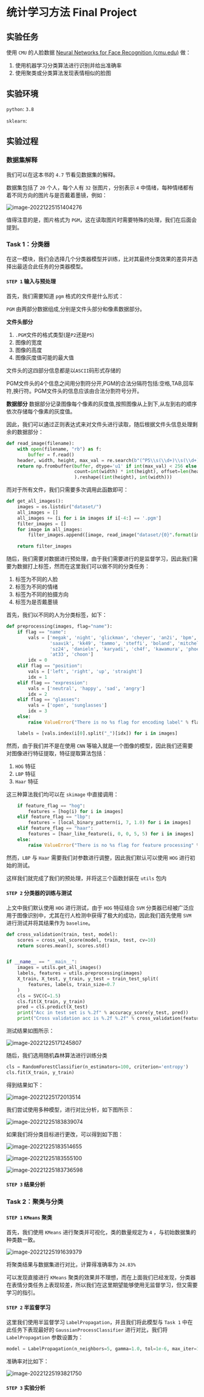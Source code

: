 # 统计学习方法 Final Project

## 实验任务

使用 `CMU` 的人脸数据 [Neural Networks for Face Recognition (cmu.edu)](http://www.cs.cmu.edu/afs/cs.cmu.edu/user/mitchell/ftp/faces.html) 做：

1. 使用机器学习分类算法进行识别并给出准确率
2. 使用聚类或分类算法发现表情相似的脸图

## 实验环境

`python`: `3.8` 

`sklearn`: 



## 实验过程

### 数据集解释

我们可以在这本书的 `4.7` 节看见数据集的解释。

数据集包括了 `20` 个人，每个人有 `32` 张图片，分别表示 `4` 中情绪，每种情绪都有着不同方向的图片与是否戴着墨镜，例如：

![image-20221225151404276](https://virgil-civil-1311056353.cos.ap-shanghai.myqcloud.com/img/image-20221225151404276.png)

值得注意的是，图片格式为 `PGM`，这在读取图片时需要特殊的处理，我们在后面会提到。

### Task 1：分类器

在这一模块，我们会选择几个分类器模型并训练，比对其最终分类效果的差异并选择出最适合此任务的分类器模型。

#### `STEP 1` 输入与预处理

首先，我们需要知道 `pgm` 格式的文件是什么形式：

`PGM` 由两部分数据组成,分别是文件头部分和像素数据部分。

**文件头部分**

1. `.PGM`文件的格式类型(是`P2`还是`P5`)
2. 图像的宽度
3. 图像的高度
4. 图像灰度值可能的最大值

文件头的这四部分信息都是以`ASCII`码形式存储的

PGM文件头的4个信息之间用分割符分开,PGM的合法分隔符包括:空格,TAB,回车符,换行符。PGM文件头的信息应该由合法分割符号分开。

**数据部分**
数据部分记录图像每个像素的灰度值,按照图像从上到下,从左到右的顺序依次存储每个像素的灰度值。

因此，我们可以通过正则表达式来对文件头进行读取，随后根据文件头信息处理剩余的数据部分：

```python
def read_image(filename):
    with open(filename, "rb") as f:
        buffer = f.read()
    header, width, height, max_val = re.search(b"(^P5\\s(\\d+)\\s(\\d+)\\s(\\d+)\\s)", buffer).groups()
    return np.frombuffer(buffer, dtype='u1' if int(max_val) < 256 else '>u2',
                         count=int(width) * int(height), offset=len(header)
                         ).reshape((int(height), int(width)))
```

而对于所有文件，我们只需要多次调用此函数即可：

```python
def get_all_images():
    images = os.listdir("dataset/")
    all_images = []
    all_images += [i for i in images if i[-4:] == '.pgm']
    filter_images = []
    for image in all_images:
        filter_images.append([image, read_image("dataset/{0}".format(image))])
    
    return filter_images
```

随后，我们需要对数据进行预处理，由于我们需要进行的是监督学习，因此我们需要为数据打上标签，然而在这里我们可以做不同的分类任务：

1. 标签为不同的人脸
2. 标签为不同的情绪
3. 标签为不同的拍摄方向
4. 标签为是否戴墨镜

首先，我们以不同的人为分类标签，如下：

```python
def preprocessing(images, flag="name"):
    if flag == "name":
        vals = ['megak', 'night', 'glickman', 'cheyer', 'an2i', 'bpm',
                'saavik', 'kk49', 'tammo', 'steffi', 'boland', 'mitchell',
                'sz24', 'danieln', 'karyadi', 'ch4f', 'kawamura', 'phoebe',
                'at33', 'choon']
        idx = 0
    elif flag == "position":
        vals = ['left', 'right', 'up', 'straight']
        idx = 1
    elif flag == "expression":
        vals = ['neutral', 'happy', 'sad', 'angry']
        idx = 2
    elif flag == "glasses":
        vals = ['open', 'sunglasses']
        idx = 3
    else:
        raise ValueError("There is no %s flag for encoding label" % flag)

    labels = [vals.index(i[0].split("_")[idx]) for i in images]
```

然而，由于我们并不是在使用 `CNN` 等输入就是一个图像的模型，因此我们还需要对图像进行特征提取，特征提取算法包括：

1. `HOG` 特征
2. `LBP` 特征
3. `Haar` 特征

这三种算法我们均可以在 `skimage` 中直接调用：

```python
    if feature_flag == "hog":
        features = [hog(i) for i in images]
    elif feature_flag == "lbp":
        features = [local_binary_pattern(i, 7, 1.0) for i in images]
    elif feature_flag == "haar":
        features = [haar_like_feature(i, 0, 0, 5, 5) for i in images]
    else:
        raise ValueError("There is no %s flag for feature processing" % feature_flag)
```

然而，`LBP` 与 `Haar` 需要我们对参数进行调整，因此我们默认可以使用 `HOG` 进行初始的测试。

这样我们就完成了我们的预处理，并将这三个函数封装在 `utils` 包内

#### `STEP 2` 分类器的训练与测试

上文中我们默认使用 `HOG` 进行测试，由于 `HOG` 特征结合 `SVM` 分类器已经被广泛应用于图像识别中，尤其在行人检测中获得了极大的成功，因此我们首先使用 `SVM` 进行测试并将其结果作为 `baseline`。

```python
def cross_validation(train, test, model):
    scores = cross_val_score(model, train, test, cv=10)
    return scores.mean(), scores.std()


if __name__ == "__main__":
    images = utils.get_all_images()
    labels, features = utils.preprocessing(images)
    X_train, X_test, y_train, y_test = train_test_split(
        features, labels, train_size=0.7
    )
    cls = SVC(C=1.5)
    cls.fit(X_train, y_train)
    pred = cls.predict(X_test)
    print("Acc in test set is %.2f" % accuracy_score(y_test, pred))
    print("Cross validation acc is %.2f %.2f" % cross_validation(features, labels, cls))
```

测试结果如图所示：

![image-20221225171245807](https://virgil-civil-1311056353.cos.ap-shanghai.myqcloud.com/img/image-20221225171245807.png)

随后，我们选用随机森林算法进行训练分类

```python
cls = RandomForestClassifier(n_estimators=100, criterion='entropy')
cls.fit(X_train, y_train)
```

得到结果如下：

![image-20221225172013514](https://virgil-civil-1311056353.cos.ap-shanghai.myqcloud.com/img/image-20221225172013514.png)

我们尝试使用多种模型，进行对比分析，如下图所示：

![image-20221225183839074](https://virgil-civil-1311056353.cos.ap-shanghai.myqcloud.com/img/image-20221225183839074.png)

如果我们将分类目标进行更改，可以得到如下图：

![image-20221225183514655](https://virgil-civil-1311056353.cos.ap-shanghai.myqcloud.com/img/image-20221225183514655.png)

![image-20221225183555100](https://virgil-civil-1311056353.cos.ap-shanghai.myqcloud.com/img/image-20221225183555100.png)

![image-20221225183736598](https://virgil-civil-1311056353.cos.ap-shanghai.myqcloud.com/img/image-20221225183736598.png)

#### `STEP 3` 结果分析



### Task 2：聚类与分类

#### `STEP 1` `KMeans` 聚类

首先，我们使用 `KMeans` 进行聚类并可视化，类的数量规定为 `4` ，与初始数据集的种类数一致。

![image-20221225191639379](https://virgil-civil-1311056353.cos.ap-shanghai.myqcloud.com/img/image-20221225191639379.png)

将聚类结果与数据集进行对比，计算得准确率为 `24.83%`

可以发现直接进行 `KMeans` 聚类的效果并不理想，而在上面我们已经发现，分类器在表情分类任务上表现较差，所以我们在这里期望能够使用无监督学习，但又需要学习的指引。

#### `STEP 2` 半监督学习

这里我们使用半监督学习 `LabelPropagation`，并且我们将此模型与 `Task 1` 中在此任务下表现最好的 `GaussianProcessClassifier` 进行对比，我们将 `LabelPropagation` 参数设置为：

```python
model = LabelPropagation(n_neighbors=5, gamma=1.0, tol=1e-6, max_iter=10000)
```

准确率对比如下：

![image-20221225193821750](https://virgil-civil-1311056353.cos.ap-shanghai.myqcloud.com/img/image-20221225193821750.png)

#### `STEP 3` 实验分析

